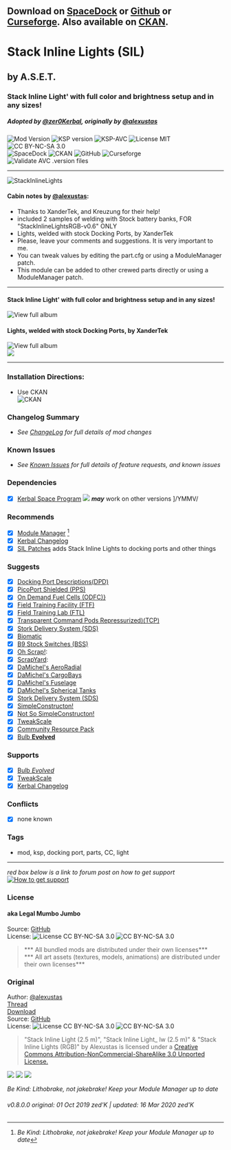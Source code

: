 <!-- Readme.md v1.1.3.0
StackInlineLights (SIL)
created: 01 Oct 19
updated: 2020 03 16 -->

## Download on [SpaceDock][MOD:rel-spacedock] or [Github][MOD:rel-github] or [Curseforge][MOD:rel-curseforge]. Also available on [CKAN][MOD:rel-ckan].  

# Stack Inline Lights (SIL)  
## by A.S.E.T.  
### Stack Inline Light' with full color and brightness setup and in any sizes!
##### Adopted by [@zer0Kerbal][LINK:zer0kerbal], originally by [@alexustas][LINK:alexustas]  
![Mod Version][shield:mod:latest] 
![KSP version][shield:ksp] ![KSP-AVC][shield:kspavc] ![License MIT][shield:license] ![][LOGO:license]   
![SpaceDock][shield:spacedock] ![CKAN][shield:ckan] ![GitHub][shield:github] ![Curseforge][shield:curseforge]  
![Validate AVC .version files][shield:avcvalid]  
***
![StackInlineLights][IMG:hero:0]
#### Cabin notes by [@alexustas][LINK:alexustas]:  
- Thanks to XanderTek, and Kreuzung for their help!
- included 2 samples of welding with Stock battery banks, FOR "StackInlineLightsRGB-v0.6" ONLY
- Lights, welded with stock Docking Ports, by XanderTek
- Please, leave your comments and suggestions. It is very important to me.
- You can tweak values by editing the part.cfg or using a ModuleManager patch.  
- This module can be added to other crewed parts directly or using a ModuleManager patch.  
***  
#### Stack Inline Light' with full color and brightness setup and in any sizes!
![View full album][ALBUM:one]  
#### Lights, welded with stock Docking Ports, by XanderTek
![View full album][ALBUM:two]  
[![][UTUBE:img]][UTUBE:link]  
*** 
### Installation Directions:
- Use CKAN  
![][image:rel-ckan]
### Changelog Summary
- *See [ChangeLog][MOD:changelog] for full details of mod changes*
### Known Issues
- *See [Known Issues][MOD:issues] for full details of feature requests, and known issues*
### Dependencies
- [x] [Kerbal Space Program][KSP:website] [![][shield:ksp]][KSP:website] ***may*** work on other versions ]/YMMV/
### Recommends  
- [x] [Module Manager][thread:mm] [^1]  
- [x] [Kerbal Changelog][thread:kcl]  
- [x] [SIL Patches][thread:SILP] adds Stack Inline Lights to docking ports and other things  
### Suggests
- [x] [Docking Port Descriptions(DPD)][thread:DPD]  
- [x] [PicoPort Shielded (PPS)][thread:PPS]  
- [x] [On Demand Fuel Cells (ODFC)}][thread:ODFC]  
- [x] [Field Training Facility (FTF)][thread:FTF]  
- [x] [Field Training Lab (FTL)][thread:FTL]  
- [x] [Transparent Command Pods Repressurized)(TCP)][thread:TCP]  
- [x] [Stork Delivery System (SDS)][thread:SDS]
- [x] [Biomatic][thread:BIO]
- [x] [B9 Stock Switches (BSS)]()
- [x] [Oh Scrap!][thread:OHS]:  
- [x] [ScrapYard][thread:SYD]:  
- [x] [DaMichel's AeroRadial][thread:DAR]  
- [x] [DaMichel's CargoBays][thread:DCB]  
- [x] [DaMichel's Fuselage][thread:DMF]  
- [x] [DaMichel's Spherical Tanks][thread:DST]  
- [x] [Stork Delivery System (SDS)][thread:SDS]  
- [x] [SimpleConstructon!][thread:SC!]  
- [x] [Not So SimpleConstructon!][thread:NSSC]  
- [x] [TweakScale][thread:twk]  
- [x] [Community Resource Pack][thread:crp]  
- [x] [Bulb **Evolved**][thread:bulb]  
### Supports
- [x] [Bulb *Evolved*][thread:bulb]  
- [x] [TweakScale][thread:twk]  
- [x] [Kerbal Changelog][thread:kcl]  
### Conflicts
- [x] none known
### Tags
 - mod, ksp, docking port, parts, CC, light
***  
*red box below is a link to forum post on how to get support*  
[![How to get support][image:get-support]][thread:getsupport] 
### License
#### aka Legal Mumbo Jumbo
Source: [GitHub][MOD:github:repo]  
License: ![License CC BY-NC-SA 3.0][shield:license] ![][LOGO:license]    
> *** All bundled mods are distributed under their own licenses***  
> *** All art assets (textures, models, animations) are distributed under their own licenses***   
### Original
Author: [@alexustas][LINK:alexustas]  
[Thread][MOD:original:thread]  
[Download][MOD:original:download]  
Source: [GitHub][MOD:original:source]  
License: ![License CC BY-NC-SA 3.0][MOD:original:license:shield] ![][LOGO:original:license] 
> "Stack Inline Light (2.5 m)", "Stack Inline Light_ lw (2.5 m)" & "Stack Inline Lights (RGB)" by Alexustas is licensed under a [Creative Commons Attribution-NonCommercial-ShareAlike 3.0 Unported License.](https://creativecommons.org/licenses/by-nc-sa/3.0/ "CC BY-NC-SA 3.0")  
<!-- graphical links to downloads -->
[![][image:rel-github]][MOD:rel-github] [![][image:rel-spacedock]][MOD:rel-spacedock] [![][image:rel-curseforge]][MOD:rel-curseforge]  

*Be Kind: Lithobrake, not jakebrake! Keep your Module Manager up to date*

###### v0.8.0.0 original: 01 Oct 2019 zed'K | updated: 16 Mar 2020 zed'K

[MOD:license]:      https://github.com/zer0Kerbal/StackInlineLights/blob/master/LICENSE
[MOD:contributing]: https://github.com/zer0Kerbal/StackInlineLights/blob/master/.github/CONTRIBUTING.md
[MOD:wiki]:         https://github.com/zer0Kerbal/StackInlineLights/
[MOD:issues]:       https://github.com/zer0Kerbal/StackInlineLights/issues
[MOD:known]:        https://github.com/zer0Kerbal/StackInlineLights/wiki/Known-Issues
[MOD:forum]:        https://forum.kerbalspaceprogram.com/index.php?/topic/192456-*
[MOD:github:repo]:  https://github.com/zer0Kerbal/StackInlineLights/
[MOD:changelog]:    https://github.com/zer0Kerbal/StackInlineLights/Changelog.cfg
[KSP:website]:      https://kerbalspaceprogram.com/ "Kerbal Space Program"  

<!--- original mod stuff -->
[MOD:original:source]:     https://forum.kerbalspaceprogram.com/index.php?/topic/47765-*
[MOD:original:thread]:     https://forum.kerbalspaceprogram.com/index.php?/topic/47765-*
[MOD:original:download]:   https://www.dropbox.com/s/0o94tdgxj8g4g2d/StackInlineLightsRGB-v0.7%20%28regular%29.zip?dl=0
[MOD:original:license:shield]:  https://img.shields.io/badge/license-CC--BY--SA%203.0-lightgrey?style=plastic "CC BY-NC-SA 3.0"  
[LOGO:original:license]:  https://licensebuttons.net/i/l/by-nc-sa/transparent/33/66/99/76x22.png "CC BY-NC-SA 3.0"  

<!--- license logo urls -->
[LINK:license]: https://creativecommons.org/licenses/by-nc-sa/3.0/ "CC BY-NC-SA 3.0"  
[LOGO:license]: https://licensebuttons.net/i/l/by-nc-sa/transparent/33/66/99/76x22.png "CC BY-NC-SA 3.0"  

[MOD:rel-ckan]:      https://forum.kerbalspaceprogram.com/index.php?/topic/90246-* "CKAN"  
[MOD:rel-github]:    https://github.com/zer0Kerbal/StackInlineLights/releases/latest "GitHub"  
[MOD:rel-spacedock]: https://spacedock.info/mod/1746 "SpaceDock"  
[MOD:rel-curseforge]: https://www.curseforge.com/kerbal/ksp-mods/sil "CurseForge"  

[image:rel-github]:     https://i.imgur.com/RE4Ppr9.png
[image:rel-spacedock]:  https://i.imgur.com/m0a7tn2.png
[image:rel-curseforge]: https://i.postimg.cc/RZNyB5vP/Download-On-Curse.png
[image:get-support]:    https://i.postimg.cc/vHP6zmrw/image.png

[image:rel-ckan]:  https://i.postimg.cc/x8XSVg4R/sj507JC.png "CKAN"  
[image:changelog]: https://i.postimg.cc/qM9p4V0C/changelog.png
[image:source]:    https://i.postimg.cc/tJ8GqW0H/source.png

[mage:rel-github-sm]:      https://i.postimg.cc/1XXy5yfD/github.png "GitHub"  
[image:rel-spacedock-sm]:  https://i.postimg.cc/DZ22Hrhj/spacedock.png "Spacedock"  
[image:rel-curseforge-sm]: https://i.postimg.cc/ZRVTSWKT/UVVt0OP.png "CurseForge"  
  
[shield:mod:latest]: https://img.shields.io/github/v/release/zer0Kerbal/StackInlineLights?include_prereleases?style=plastic
[shield:mod]: https://img.shields.io/endpoint?url=https://raw.githubusercontent.com/zer0Kerbal/StackInlineLights/master/json/mod.json
[shield:ksp]: https://img.shields.io/endpoint?url=https://raw.githubusercontent.com/zer0Kerbal/StackInlineLights/master/json/ksp.json
[shield:license]: https://img.shields.io/endpoint?url=https://raw.githubusercontent.com/zer0Kerbal/StackInlineLights/master/json/license.json
[shield:code]: https://img.shields.io/endpoint?url=https://raw.githubusercontent.com/zer0Kerbal/Kaboom/master/json/code.json
[shield:kspavc]:     https://img.shields.io/badge/KSP-AVC--supported-brightgreen.svg?style=plastic
[shield:spacedock]:  https://img.shields.io/badge/SpaceDock-listed-blue.svg?style=plastic
[shield:ckan]:       https://img.shields.io/badge/CKAN-Indexed-blue.svg?style=plastic
[shield:github]:     https://img.shields.io/badge/Github-Indexed-blue.svg?style=plastic&logo=github
[shield:curseforge]: https://img.shields.io/badge/CurseForge-listed-blue.svg?style=plastic
[shield:avcvalid]:    https://github.com/zer0Kerbal/StackInlineLights/workflows/Validate%20AVC%20.version%20files/badge.svg

<!-- zer0Kerbal mods -->
[thread:ODFC]: https://forum.kerbalspaceprogram.com/index.php?/topic/187625-* "On Demand Fuel Cells"  
[thread:FTF]:  https://forum.kerbalspaceprogram.com/index.php?/topic/188841-* "Field Training Facility"  
[thread:FTL]:  https://forum.kerbalspaceprogram.com/index.php?/topic/188841-* "Field Training Lab"  
[thread:MHH]:  https://forum.kerbalspaceprogram.com/index.php?/topic/188246-* "More Hitchhikers"  
[thread:TCP]:  https://forum.kerbalspaceprogram.com/index.php?/topic/187495-* "Transparent Command Pods"  
[thread:NUK]:  https://forum.kerbalspaceprogram.com/index.php?/topic/21466-*  "Nuke Tiny Parts"
[thread:OHS]:  https://forum.kerbalspaceprogram.com/index.php?/topic/192360-* "Oh Scrap!"  
[thread:SYD]:  https://forum.kerbalspaceprogram.com/index.php?/topic/192360-* "ScrapYard"  
[thread:DPD]:  https://forum.kerbalspaceprogram.com/index.php?/topic/192184-* "Docking Port Descriptions"
[thread:PPS]:  https://forum.kerbalspaceprogram.com/index.php?/topic/192187-* "Shielded PicoPort"  
[thread:DST]:  https://forum.kerbalspaceprogram.com/index.php?/topic/191719-* "DaMichel's Spherical Tanks"  
[thread:DMF]:  https://forum.kerbalspaceprogram.com/index.php?/topic/191719-* "DaMichel's Fuselage"  
[thread:DAR]:  https://forum.kerbalspaceprogram.com/index.php?/topic/191719-* "DaMichel's AeroRadial"  
[thread:DCB]:  https://forum.kerbalspaceprogram.com/index.php?/topic/191719-* "DaMichel's CargoBays"  
[thread:SDS]:  https://forum.kerbalspaceprogram.com/index.php?/topic/191719-* "Stork Delivery System (SDS)"    
[thread:BIO]:  https://forum.kerbalspaceprogram.com/index.php?/topic/191426-* "Biomatic"  
[thread:B9S]:  https://forum.kerbalspaceprogram.com/index.php?/topic/190870-* "B9 Stock Patches"   
[thread:KGX]:  https://forum.kerbalspaceprogram.com/index.php?/topic/192696-* "KerGuise Experimental Engineering"  
[thread:SC!]:  https://forum.kerbalspaceprogram.com/index.php?/topic/191424-* "SimpleConstructon!"  
[thread:SL!]:  https://forum.kerbalspaceprogram.com/index.php?/topic/191045-* "SimpleLogistics!"  
[thread:NSSC]:  https://forum.kerbalspaceprogram.com/index.php?/topic/191504-* "Not So SimpleConstructon!"  
[thread:BOOM]: https://forum.kerbalspaceprogram.com/index.php?/topic/192938-* "KaboOom!"
[thread:VG0]:  https:// "Vanguard Phase I"  
[thread:VG1]:  https:// "Vanguard Phase II"  
[thread:VGR]:  https:// "Vanguard Rodent"  
[thread:PRB]:  https:// "ProbiTronics"  
[thread:CTN]:  https:// "CTN"  
[thread:HBF]:  https:// "HotBeverages Fuel Cells" 
[thread:HBX]:  https:// "HotBeverages Experimental" 
[thread:HBM]:  https:// "HotBeverages Sensor Modules" 
[thread:HMS]:  https:// "HotBeverages Service Modules" 
[thread:HBK]:  https:// "HotBeverages Kerturn" 
[thread:DRL]:  https:// "DRElite (DRL)"
[thread:AIM]:  https:// "LandingAim"  
[thread:GFC]:  https:// "G-Force"
[thread:JET]:  https:// "Jettison"  
[thread:SIL]:  https:// "Stock Inline Lights"  
[thread:SILP]: https:// "Stock Inline Lights Patches"
[thread:DSV]:  https:// "DECQ Saturn V"  
[thread:DKX]:  https:// "DECQ KerbalX"  
[thread:DN1]:  https:// "DECQ N-1"  
[thread:DP+]:  https:// "DECQ Proton"  
[thread:SSS]:  https:// "DECQ Space Shuttle System"  
[thread:ARP]:  https:// "TriggerAu's Alternate Resource Panel"  
[thread:ARI]:  https:// "Olympic1's Icons for ARP"  
[thread:AAD]:  https:// "Axial Aerospace Dreamer"  
[thread:AAL]:  https:// "Axial Aerospace LanderTek"  
[thread:AAS]:  https:// "Axial Aerospace SimpleCargo"  
[thread:AAW]:  https:// "Axial Aerospace WhimChaser"  

[thread:mm]:  https://forum.kerbalspaceprogram.com/index.php?/topic/50533-* "Module Manager"   
[thread:kcl]: https://forum.kerbalspaceprogram.com/index.php?/topic/179207-* "Kerbal Changelog"  
[thread:twk]: https://forum.kerbalspaceprogram.com/index.php?/topic/179030-* "TweakScale"  
[thread:crp]: https://forum.kerbalspaceprogram.com/index.php?/topic/83007-* "Community Resource Pack"  
[thread:bulb]: https://forum.kerbalspaceprogram.com/index.php?/topic/191270-* "Bulb *Evolved*"

[thread:getsupport]: https://forum.kerbalspaceprogram.com/index.php?/topic/83212-* "Link to how to get support"  

[LINK:zer0Kerbal]: https://forum.kerbalspaceprogram.com/index.php?/profile/190933-zer0kerbal/ "zed'K"  
[LINK:alexustas]:  https://forum.kerbalspaceprogram.com/index.php?/profile/78632-alexustas/ "alexustas"  

[UTUBE:img]:  https://img.youtube.com/vi/M4oEPicCZFU/0.jpg  
[UTUBE:link]: https://youtu.be/M4oEPicCZFU "Stock Inline Lights (SIL)"  

[IMG:hero:0]: https://i.imgur.com/AkVuW8J.png "Stack Inline Lights (SIL)"  
[IMG:hero:1]: https://i.imgur.com/wiWF3gQ.png "Stack Inline Lights (SIL)"  

[ALBUM:one]: https://imgur.com/a/znbMm "Imgur Album 1: Stack Inline Light' with full color and brightness setup and in any sizes!"  
[ALBUM:two]: https://imgur.com/a/Qqaik "Imgur Album 2: Lights, welded with stock Docking Ports, by XanderTek"

[^1]: *Be Kind: Lithobrake, not jakebrake! Keep your Module Manager up to date* 

<!--
this file: GPLv2
zer0Kerbal-->
